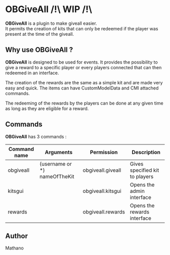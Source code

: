 # OBGiveAll /!\ WIP /!\

**OBGiveAll** is a plugin to make giveall easier.  
It permits the creation of kits that can only be redeemed if the player was present at the time of the giveall.


## Why use OBGiveAll ?
**OBGiveAll** is designed to be used for events. It provides the possibility to give a reward to a specific player or every players connected that can then redeemed in an interface.

The creation of the rewards are the same as a simple kit and are made very easy and quick. The items can have CustomModelData and CMI attached commands.

The redeeming of the rewards by the players can be done at any given time as long as they are eligible for a reward.

## Commands

**OBGiveAll** has 3 commands  :

| Command name   |Arguments     |Permission        |   Description 	|
|----------------|--------------|------------------|----------------|
|obgiveall       |(username or *) nameOfTheKit 	|obgiveall.giveall | Gives specified kit to players	|
|kitsgui         |              				|obgiveall.kitsgui | Opens the admin interface|
|rewards         |              				|obgiveall.rewards | Opens the rewards interface |


## Author
Mathano
